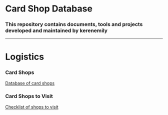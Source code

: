 # Card Shop Database
### This repository contains documents, tools and projects developed and maintained by kerenemily

___

# Logistics

### Card Shops

[Database of card shops](https://github.com/kerenemily/CardShopDatabase/blob/main/ShopList.md)

### Card Shops to Visit

[Checklist of shops to visit](https://github.com/kerenemily/CardShopDatabase/blob/main/ShopsToVisit.md)
